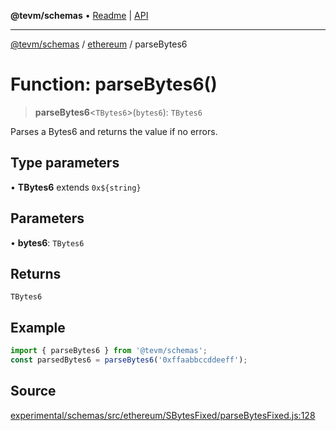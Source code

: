 **@tevm/schemas** • [Readme](../../README.md) \| [API](../../modules.md)

***

[@tevm/schemas](../../README.md) / [ethereum](../README.md) / parseBytes6

# Function: parseBytes6()

> **parseBytes6**\<`TBytes6`\>(`bytes6`): `TBytes6`

Parses a Bytes6 and returns the value if no errors.

## Type parameters

• **TBytes6** extends ```0x${string}```

## Parameters

• **bytes6**: `TBytes6`

## Returns

`TBytes6`

## Example

```ts
import { parseBytes6 } from '@tevm/schemas';
const parsedBytes6 = parseBytes6('0xffaabbccddeeff');
```

## Source

[experimental/schemas/src/ethereum/SBytesFixed/parseBytesFixed.js:128](https://github.com/evmts/tevm-monorepo/blob/main/experimental/schemas/src/ethereum/SBytesFixed/parseBytesFixed.js#L128)
